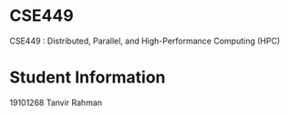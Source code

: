 # CSE449

CSE449 : Distributed, Parallel, and High-Performance Computing (HPC)

# Student Information

19101268 Tanvir Rahman

